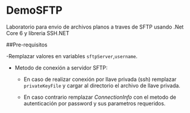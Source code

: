 # DemoSFTP

Laboratorio para envio de archivos planos a traves de SFTP usando .Net Core 6 y libreria SSH.NET

##Pre-requisitos

-Remplazar valores en variables `sftpServer`,`username`.

- Metodo de conexión a servidor SFTP: 

    * En caso de realizar conexión por llave privada (ssh) remplazar `privateKeyFile` y cargar al directorio el archivo de llave privada.

    * En caso contrario remplazar *ConnectionInfo* con el metodo de autenticación por password y sus parametros requeridos.





